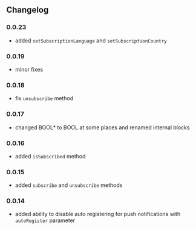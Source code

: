 ## Changelog

### 0.0.23
* added `setSubscriptionLanguage` and `setSubscriptionCountry`

### 0.0.19
* minor fixes

### 0.0.18
* fix `unsubscribe` method

### 0.0.17
* changed BOOL* to BOOL at some places and renamed internal blocks

### 0.0.16
* added `isSubscribed` method

### 0.0.15
* added `subscribe` and `unsubscribe` methods

### 0.0.14
* added ability to disable auto registering for push notifications with `autoRegister` parameter

